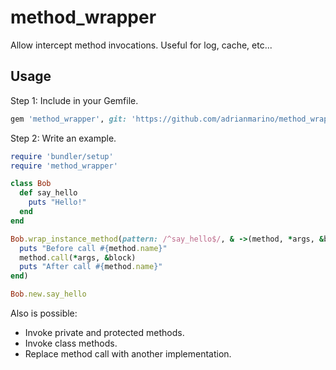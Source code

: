 # method_wrapper

Allow intercept method invocations. Useful for log, cache, etc...

## Usage

Step 1:  Include in your Gemfile.
```ruby
gem 'method_wrapper', git: 'https://github.com/adrianmarino/method_wrapper.git', branch: 'master'
```

Step 2: Write an example.

```ruby
require 'bundler/setup'
require 'method_wrapper'

class Bob
  def say_hello
    puts "Hello!"
  end
end

Bob.wrap_instance_method(pattern: /^say_hello$/, & ->(method, *args, &block) do
  puts "Before call #{method.name}"
  method.call(*args, &block)
  puts "After call #{method.name}"
end)

Bob.new.say_hello
```

Also is possible:

* Invoke private and protected methods.
* Invoke class methods.
* Replace method call with another implementation.
